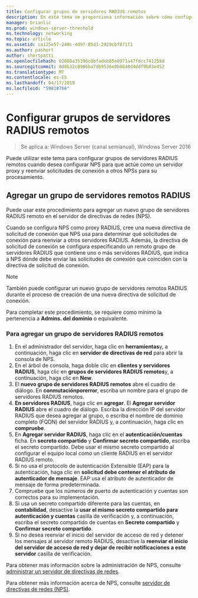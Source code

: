 ```yaml
---
title: Configurar grupos de servidores RADIUS remotos
description: En este tema se proporciona información sobre cómo configurar grupos de servidores RADIUS remotos en el servidor de directivas de redes en Windows Server 2016.
manager: brianlic
ms.prod: windows-server-threshold
ms.technology: networking
ms.topic: article
ms.assetid: ca125e57-249c-4d97-85d1-2929cbf871f1
ms.author: pashort
author: shortpatti
ms.openlocfilehash: 02088a35196c0bfadeb65e8971a47fdcc741258d
ms.sourcegitcommit: 0d0b32c8986ba7db9536e0b8648d4ddf9b03e452
ms.translationtype: MT
ms.contentlocale: es-ES
ms.lasthandoff: 04/17/2019
ms.locfileid: "59818766"
---
```

# <a name="configure-remote-radius-server-groups"></a>Configurar grupos de servidores RADIUS remotos

>Se aplica a: Windows Server (canal semianual), Windows Server 2016

Puede utilizar este tema para configurar grupos de servidores RADIUS remotos cuando desea configurar NPS para que actúe como un servidor proxy y reenviar solicitudes de conexión a otros NPSs para su procesamiento.

## <a name="add-a-remote-radius-server-group"></a>Agregar un grupo de servidores remotos RADIUS

Puede usar este procedimiento para agregar un nuevo grupo de servidores RADIUS remoto en el servidor de directivas de redes (NPS).

Cuando se configura NPS como proxy RADIUS, cree una nueva directiva de solicitud de conexión que NPS usa para determinar qué solicitudes de conexión para reenviar a otros servidores RADIUS. Además, la directiva de solicitud de conexión se configura especificando un remoto grupo de servidores RADIUS que contiene uno o más servidores RADIUS, que indica a NPS dónde debe enviar las solicitudes de conexión que coinciden con la directiva de solicitud de conexión.

>[!NOTE]
>También puede configurar un nuevo grupo de servidores remotos RADIUS durante el proceso de creación de una nueva directiva de solicitud de conexión.

Para completar este procedimiento, se requiere como mínimo la pertenencia a **Admins. del dominio** o equivalente.

### <a name="to-add-a-remote-radius-server-group"></a>Para agregar un grupo de servidores RADIUS remotos 

1. En el administrador del servidor, haga clic en **herramientas**y, a continuación, haga clic en **servidor de directivas de red** para abrir la consola de NPS.
2. En el árbol de consola, haga doble clic en **clientes y servidores RADIUS**, haga clic en **grupos de servidores RADIUS remotos**y, a continuación, haga clic en **New**.
3. El **nuevo grupo de servidores RADIUS remotos** abre el cuadro de diálogo. En **conmutaciónporerror**, escriba un nombre para el grupo de servidores RADIUS remotos.
4. **En servidores RADIUS**, haga clic en **agregar**. El **Agregar servidor RADIUS** abre el cuadro de diálogo. Escriba la dirección IP del servidor RADIUS que desea agregar al grupo, o escriba el nombre de dominio completo \(FQDN\) del servidor RADIUS y, a continuación, haga clic en **compruebe**.
5. En **Agregar servidor RADIUS**, haga clic en el **autenticación/cuentas** ficha. En **secreto compartido** y **Confirmar secreto compartido**, escriba el secreto compartido. Debe usar el mismo secreto compartido al configurar el equipo local como un cliente RADIUS en el servidor RADIUS remoto.
6. Si no usa el protocolo de autenticación Extensible (EAP) para la autenticación, haga clic en **solicitud debe contener el atributo de autenticador de mensaje**. EAP usa el atributo de autenticador de mensaje de forma predeterminada.
7. Compruebe que los números de puerto de autenticación y cuentas son correctos para su implementación.
8. Si usa un secreto compartido diferente para las cuentas, en **contabilidad**, desactive la **usar el mismo secreto compartido para autenticación y cuentas** casilla de verificación y, a continuación, escriba el secreto compartido de cuentas en  **Secreto compartido** y **Confirmar secreto compartido**.
9. Si no desea reenviar el inicio del servidor de acceso de red y detener los mensajes al servidor remoto RADIUS, desactive la **reenviar el inicio del servidor de acceso de red y dejar de recibir notificaciones a este servidor** casilla de verificación.

Para obtener más información sobre la administración de NPS, consulte [administrar un servidor de directivas de redes](nps-manage-top.md).

Para obtener más información acerca de NPS, consulte [servidor de directivas de redes (NPS)](nps-top.md).

